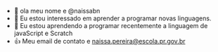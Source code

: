- 👋 ola meu nome e @naissabn
- 👀 Eu estou interessado em aprender a programar novas linguagens.
- 🌱 Eu estou aprendendo a programar recentemente a linguagem de javaScript e Scratch
- :+1: Meu email de contato e naissa.pereira@escola.pr.gov.br
